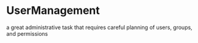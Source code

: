 # UserManagement
a great administrative task that requires careful planning of users, groups, and permissions
